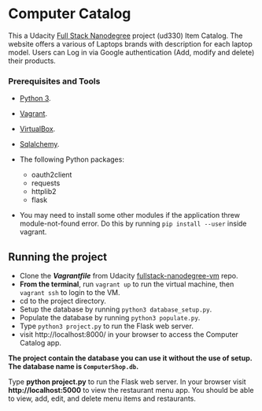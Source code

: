 # Computer Catalog

This a Udacity [Full Stack Nanodegree](https://www.udacity.com/course/full-stack-web-developer-nanodegree--nd004) project (ud330) Item Catalog.
The website offers a various of Laptops brands with description for each laptop model. 
Users can Log in via Google authentication (Add, modify and delete) their products.

### Prerequisites and Tools
* [Python 3](https://www.python.org/downloads/).
* [Vagrant](https://www.vagrantup.com/).
* [VirtualBox](https://www.virtualbox.org/wiki/Downloads).
* [Sqlalchemy](https://www.sqlalchemy.org/download.html).

* The following Python packages: 
  - oauth2client
  - requests
  - httplib2
  - flask
 * You may need to install some other modules if the application threw module-not-found error. Do this by running `pip install --user` inside vagrant.

## Running the project
* Clone the _**Vagrantfile**_ from Udacity [fullstack-nanodegree-vm](https://github.com/udacity/fullstack-nanodegree-vm) repo.
* **From the terminal**, run `vagrant up` to run the virtual machine, then `vagrant ssh` to login to the VM.
* cd to the project directory.
* Setup the database by running `python3 database_setup.py`.
* Populate the database by running `python3 populate.py`.
* Type `python3 project.py` to run the Flask web server.
* visit  http://localhost:8000/ in your browser to access the Computer Catalog app.

**The project contain the database you can use it without the use of setup. The database name is  `ComputerShop.db`.**



Type **python project.py** to run the Flask web server. In your browser visit **http://localhost:5000** to view the restaurant menu app.  You should be able to view, add, edit, and delete menu items and restaurants.
